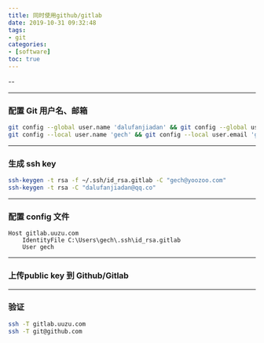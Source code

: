```yaml
---
title: 同时使用github/gitlab
date: 2019-10-31 09:32:48
tags:
- git
categories: 
- [software]
toc: true
---
```


--
<!-- more -->

---

### 配置 Git 用户名、邮箱

```bash
git config --global user.name 'dalufanjiadan' && git config --global user.email 'dalufanjiadan@qq.com'
git config --local user.name 'gech' && git config --local user.email 'gech@yoozoo.com'
```

---

### 生成 ssh key

```bash
ssh-keygen -t rsa -f ~/.ssh/id_rsa.gitlab -C "gech@yoozoo.com"
ssh-keygen -t rsa -C "dalufanjiadan@qq.co"
```

---

### 配置 config 文件

```config
Host gitlab.uuzu.com
    IdentityFile C:\Users\gech\.ssh\id_rsa.gitlab
    User gech
```

---
### 上传public key 到 Github/Gitlab

---

### 验证

```bash
ssh -T gitlab.uuzu.com
ssh -T git@github.com
```
